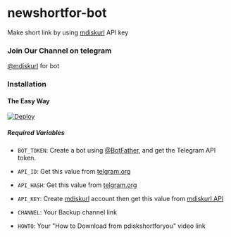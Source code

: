 # newshortfor-bot

Make short link by using [mdiskurl](https://mdiskurl.com) API key
### Join Our Channel on telegram 
[@mdiskurl](t.me/hornyworld22) for bot
### Installation

#### The Easy Way

[![Deploy](https://www.herokucdn.com/deploy/button.svg)](https://heroku.com/deploy?template=https://github.com/Trydisk/newshortfor)

##### Required Variables

* `BOT_TOKEN`: Create a bot using [@BotFather](https://telegram.dog/BotFather), and get the Telegram API token.

* `API_ID`: Get this value from [telgram.org](https://my.telegram.org/apps)
* `API_HASH`: Get this value from [telgram.org](https://my.telegram.org/apps)
* `API_KEY`: Create [mdiskurl](https://mdiskurl.com) account then get this value from [mdiskurl API](https://mdiskurl.com/member/tools/api)
* `CHANNEL`: Your Backup channel link
* `HOWTO`: Your "How to Download from pdiskshortforyou" video link
